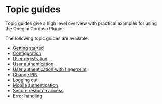 # Topic guides

Topic guides give a high level overview with practical examples for using the Onegini Cordova Plugin.

The following topic guides are available:

* [Getting started](getting-started.md)
* [Configuration](configuration.md)
* [User registration](user-registration.md)
* [User authentication](user-authentication.md)
* [User authentication with fingerprint](user-authentication-with-system-biometric-authenticators.md)
* [Change PIN](change-pin.md)
* [Logging out](logging-out.md)
* [Mobile authentication](mobile-authentication.md)
* [Secure resource access](secure-resource-access.md)
* [Error handling](error-handling.md)
